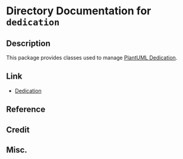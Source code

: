 # Directory Documentation for `dedication`

## Description
This package provides classes used to manage [PlantUML Dedication](https://plantuml.com/dedication).

## Link
- [Dedication](https://plantuml.com/dedication)

## Reference

## Credit

## Misc.
